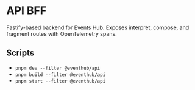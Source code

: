 # API BFF

Fastify-based backend for Events Hub. Exposes interpret, compose, and fragment routes with OpenTelemetry spans.

## Scripts

- `pnpm dev --filter @eventhub/api`
- `pnpm build --filter @eventhub/api`
- `pnpm start --filter @eventhub/api`
